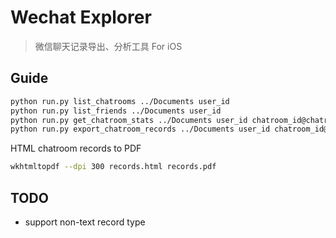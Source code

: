 # Wechat Explorer

> 微信聊天记录导出、分析工具 For iOS

## Guide

``` bash
python run.py list_chatrooms ../Documents user_id
python run.py list_friends ../Documents user_id
python run.py get_chatroom_stats ../Documents user_id chatroom_id@chatroom 2015-08-01 2015-09-01
python run.py export_chatroom_records ../Documents user_id chatroom_id@chatroom 2015-10-01 2015-10-07 ../
```

HTML chatroom records to PDF

``` bash
wkhtmltopdf --dpi 300 records.html records.pdf
```

## TODO

- support non-text record type

